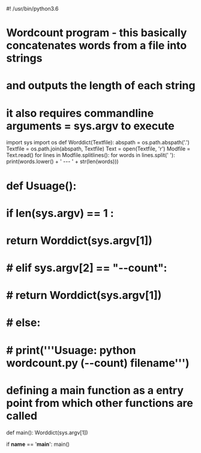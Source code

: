 #! /usr/bin/python3.6 
# Wordcount program - this basically concatenates words from a file into strings
# and outputs the length of each string
# it also requires commandline arguments = sys.argv to execute
import sys
import os
def Worddict(Textfile):
  abspath = os.path.abspath('.')
  Textfile = os.path.join(abspath, Textfile)
  Text = open(Textfile, 'r')
  Modfile = Text.read()
  for lines in Modfile.splitlines():
  	for words in lines.split(' '):
  		print(words.lower() + ' --- ' + str(len(words)))

  


  

# def Usuage():
# 	if len(sys.argv) ==	 1 :
# 		return Worddict(sys.argv[1])
# 	# elif sys.argv[2] == "--count":
# 	# 	return Worddict(sys.argv[1])
# 	# else:
# 	# 	print('''Usuage: python wordcount.py (--count) filename''')


# defining a main function as a entry point from which other functions are called
def main():
	Worddict(sys.argv[1])
	


if __name__ == '__main__':
	main()

